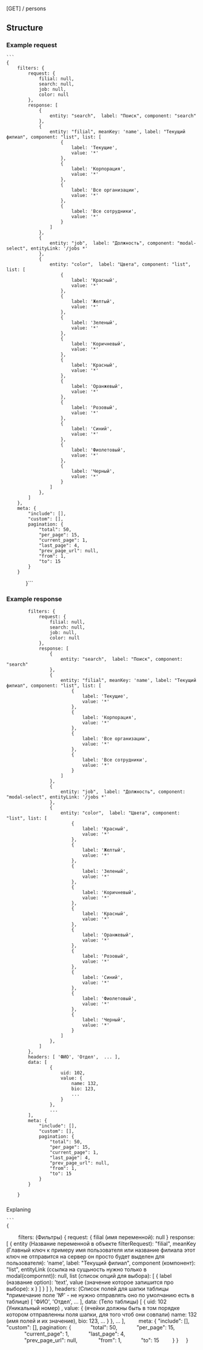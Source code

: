 #
[GET] / persons

## Structure

### Example request

    ```
    { 
        filters: {
            request: {
                filial: null,
                search: null,
                job: null,
                color: null
            },
            response: [
                {
                    entity: "search",  label: "Поиск", component: "search"
                },
                {
                    entity: "filial", meanKey: 'name', label: "Текущий филиал", component: "list", list: [
                        {
                            label: 'Текущие',
                            value: '*'
                        },
                        {
                            label: 'Корпорация',
                            value: '*'
                        },
                        {
                            label: 'Все организации',
                            value: '*'
                        },
                        {
                            label: 'Все сотрудники',
                            value: '*'
                        }
                    ]
                },
                {
                    entity: "job",  label: "Должность", component: "modal-select", entityLink: '/jobs *'
                },
                {
                    entity: "color",  label: "Цвета", component: "list", list: [
                        {
                            label: 'Красный',
                            value: '*'
                        },
                        {
                            label: 'Желтый',
                            value: '*'
                        },
                        {
                            label: 'Зеленый',
                            value: '*'
                        },
                        {
                            label: 'Коричневый',
                            value: '*'
                        },
                        {
                            label: 'Красный',
                            value: '*'
                        },
                        {
                            label: 'Оранжевый',
                            value: '*'
                        },
                        {
                            label: 'Розовый',
                            value: '*'
                        },
                        {
                            label: 'Синий',
                            value: '*'
                        },
                        {
                            label: 'Фиолетовый',
                            value: '*'
                        },
                        {
                            label: 'Черный',
                            value: '*'
                        }
                    ]
                },
            ]
        },
        meta: {
            "include": [],
            "custom": [],
            pagination: {
                "total": 50,
                "per_page": 15,
                "current_page": 1,
                "last_page": 4,                      
                "prev_page_url": null, 
                "from": 1,
                "to": 15
            }
        }
        
    }```


### Example response


``` { 
        filters: {
            request: {
                filial: null,
                search: null,
                job: null,
                color: null
            },
            response: [
                {
                    entity: "search",  label: "Поиск", component: "search"
                },
                {
                    entity: "filial", meanKey: 'name', label: "Текущий филиал", component: "list", list: [
                        {
                            label: 'Текущие',
                            value: '*'
                        },
                        {
                            label: 'Корпорация',
                            value: '*'
                        },
                        {
                            label: 'Все организации',
                            value: '*'
                        },
                        {
                            label: 'Все сотрудники',
                            value: '*'
                        }
                    ]
                },
                {
                    entity: "job",  label: "Должность", component: "modal-select", entityLink: '/jobs *'
                },
                {
                    entity: "color",  label: "Цвета", component: "list", list: [
                        {
                            label: 'Красный',
                            value: '*'
                        },
                        {
                            label: 'Желтый',
                            value: '*'
                        },
                        {
                            label: 'Зеленый',
                            value: '*'
                        },
                        {
                            label: 'Коричневый',
                            value: '*'
                        },
                        {
                            label: 'Красный',
                            value: '*'
                        },
                        {
                            label: 'Оранжевый',
                            value: '*'
                        },
                        {
                            label: 'Розовый',
                            value: '*'
                        },
                        {
                            label: 'Синий',
                            value: '*'
                        },
                        {
                            label: 'Фиолетовый',
                            value: '*'
                        },
                        {
                            label: 'Черный',
                            value: '*'
                        }
                    ]
                },
            ]
        },
        headers: [ 'ФИО', 'Отдел',  ... ],
        data: [  
                {
                    uid: 102,
                    value: {
                        name: 132,
                        bio: 123,
                        ...
                    }
                },
                ... 
        ],
        meta: {
            "include": [],
            "custom": [],
            pagination: {
                "total": 50,
                "per_page": 15,
                "current_page": 1,
                "last_page": 4,                      
                "prev_page_url": null, 
                "from": 1,
                "to": 15
            }
        }
        
    }
```

###
Explaning

    ```
    {
        filters: (Фильтры) {
            request: {
                filial (имя переменной): null
            }
            response: [
                {
                    entity (Название переменной в объекте filterRequest): "filial", meanKey (Главный ключ к примеру имя пользователя или название филиала этот ключ не отправится на сервер он просто будет выделен для пользователя): 'name', label: "Текущий филиал", component (компонент): "list", entityLink (ссылка на сущьность нужно только в modal(compornnt)): null, list (список опций для выбора): [
                        {
                            label (название option): 'text',
                            value (значение которое запишится про выборе): x
                        }
                    ]
                }
            ]
        },
        headers: (Список полей для шапки таблицы *примечание поле '№' - не нужно отправлять оно по умолчанию есть в таблице) [ 'ФИО', 'Отдел',  ... ],
        data: (Тело таблицы) [ 
                {
                    uid: 102 (Уникальный номер) ,
                    value: { (ячейки должны быть в том порядке котором отправленны поля шапки, для того чтоб они совпали)
                        name: 132 (имя полей и их значение),
                        bio: 123,
                        ...
                    }
                },
                ... 
        ],
        meta: {
            "include": [],
            "custom": [],
            pagination: {
                "total": 50,
                "per_page": 15,
                "current_page": 1,
                "last_page": 4,                      
                "prev_page_url": null, 
                "from": 1,
                "to": 15
            }
        }
    }
```